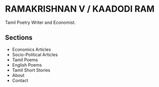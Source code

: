 # RAMAKRISHNAN V / KAADODI RAM

Tamil Poetry Writer and Economist.

## Sections
- Economics Articles
- Socio-Political Articles
- Tamil Poems
- English Poems
- Tamil Short Stories
- About
- Contact
